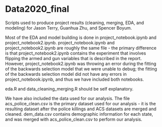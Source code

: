 # Data2020_final

Scripts used to produce project results (cleaning, merging, EDA, and modeling) for Jason Terry, Guanhua Zhu, and Spencer Boyum.

Most of the EDA and model building is done in project_notebook.ipynb and project_notebook2.ipynb. project_notebook.ipynb and project_notebook2.ipynb are roughly the same file - the primary difference is that project_notebook2.ipynb contains the experiment that involves flipping the armed and gun variables that is described in the report. However, project_notebook2.ipynb was throwing an error during the fitting of the backwards selection model that we were unable to debug; the fitting of the backwards selection model did not have any errors in project_notebook.ipynb, and thus we have included both notebooks.

eda.R and data_cleaning_merging.R should be self explanatory.

We have also included the data used for our analysis. The file acs_police_clean.csv is the primary dataset used for our analysis - it is the resulting dataset after the police killings and ACS datasets are merged and cleaned. dem_data.csv contains demographic information for each state, and was merged with acs_police_clean.csv to perform our analysis.
